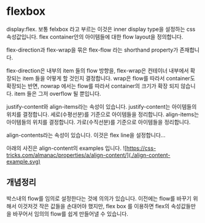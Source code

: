# flexbox

display:flex.
보통 felxbox 라고 부르는 이것은 inner display type을 설정하는 css 속성값입니다.
flex container안의 아이템들에 대한 flow layout을 정의합니다.

flex-direction과 flex-wrap을 묶은 flex-flow 라는 shorthand property가 존재합니다.

flex-direction은 내부의 item 들의 flow 방향을, flex-wrap은 컨테이너 내부에서 확장되는 item 들을 어떻게 할 것인지 결정합니다. wrap은 flow를 따라서 container도 확장되는 반면, nowrap 에서는 flow를 따라서 container의 크기가 확장 되지 않습니다. item 들은 그저 overflow 될 뿐입니다.

justify-content와 align-items라는 속성이 있습니다.
justify-content는 아이템들의 위치를 결정합니다. 세로(수평선분)를 기준으로 아이템들을 정리합니다.
align-items는 아이템들의 위치를 결정합니다. 가로(수직선분)를 기준으로 아이템들을 정리합니다.

align-contents라는 속성이 있습니다.
이것은 flex line을 설정합니다...

아래의 사진은 align-content의 examples 입니다.
![https://css-tricks.com/almanac/properties/a/align-content/](./align-content-example.svg)

## 개념정리

박스내의 flow를 임의로 설정한다는 것에 의의가 있습니다.
이전에는 flow를 바꾸기 위해서 이것저것 작은 값들을 손대어야 했지만, flex box 를 이용하면 flex의 속성값들만을 바꾸어서 임의의 flow를 쉽게 만들어낼 수 있습니다.